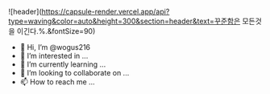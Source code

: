 ![header](https://capsule-render.vercel.app/api?type=waving&color=auto&height=300&section=header&text=꾸준함은 모든것을 이긴다.%.&fontSize=90)


- 👋 Hi, I’m @wogus216
- 👀 I’m interested in ...
- 🌱 I’m currently learning ...
- 💞️ I’m looking to collaborate on ...
- 📫 How to reach me ...

<!---
wogus216/wogus216 is a ✨ special ✨ repository because its `README.md` (this file) appears on your GitHub profile.
You can click the Preview link to take a look at your changes.
--->
